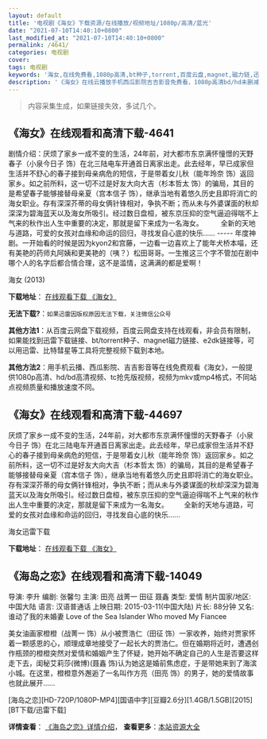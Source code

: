 ```yaml
---
layout: default
title: '电视剧《海女》下载资源/在线播放/视频地址/1080p/高清/蓝光'
date: "2021-07-10T14:40:10+0800"
last_modified_at: "2021-07-10T14:40:10+0800"
permalink: /4641/
categories: 电视剧
cover:
tags: 电视剧
keywords: '海女,在线免费看,1080p高清,bt种子,torrent,百度云盘,magnet,磁力链,迅雷下载资源'
description: '《海女》在线云播放手机西瓜影院吉吉影音免费看，1080p高清bd/hd未删减完整版和tc抢先枪版，mkv/mp4格式，附带bt/torrent种子、magnet/磁力链、百度云盘、网盘资源迅雷下载链接'
---
```


>内容采集生成，如果链接失效，多试几个。


## 《海女》在线观看和高清下载-4641

剧情介绍：厌烦了家乡一成不变的生活，24年前，对大都市东京满怀憧憬的天野春子（小泉今日子 饰）在北三陆电车开通首日离家出走。此去经年，早已成家但生活并不舒心的春子接到母亲病危的短信，于是带着女儿秋（能年玲奈 饰）返回家乡。如之前所料，这一切不过是好友大向大吉（杉本哲太 饰）的骗局，其目的是希望春子能够接替母亲夏（宫本信子 饰），继承当地有着悠久历史且即将消亡的海女职业。存有深深芥蒂的母女俩针锋相对，争执不断；而从未与外婆谋面的秋却深深为碧海蓝天以及海女所吸引。经过数日盘桓，被东京压抑的空气逼迫得喘不上气来的秋作出人生中重要的决定，那就是留下来成为一名海女。  　　全新的天地与道路，可爱的女孩对血缘和命运的回归，寻找发自心底的快乐…… ----- 年度神剧。一开始看的时候是因为kyon2和宫藤，一边看一边喜欢上了能年犬桥本喵，还有美艳的药师丸阿姨和更美艳的（咦？）松田哥哥。一生推这三个字不管加在剧中哪个人的名字后都合情合理，这不是滥情，这满满的都是爱啊！


海女 (2013)

**下载地址**： [在线观看下载 《海女》](https://www.btbtdy.me/btdy/dy1691.html) 


**无法下载?**：`如果迅雷因版权原因无法下载，关注微信公众号 `

**其他方法1**：从百度云网盘下载视频，百度云网盘支持在线观看，非会员有限制，如果能找到迅雷下载链接、bt/torrent种子、magnet磁力链接、e2dk链接等，可以用迅雷、比特彗星等工具将完整视频下载到本地。

**其他方法2**：用手机云播、西瓜影院、吉吉影音等在线免费观看《海女》，一般提供1080p高清、hd/bd高清视频、tc抢先版视频，视频为mkv或mp4格式，不同站点视频质量和播放速度不同。


## 《海女》在线观看和高清下载-44697

厌烦了家乡一成不变的生活，24年前，对大都市东京满怀憧憬的天野春子（小泉今日子 饰）在北三陆电车开通首日离家出走。此去经年，早已成家但生活并不舒心的春子接到母亲病危的短信，于是带着女儿秋（能年玲奈 饰）返回家乡。如之前所料，这一切不过是好友大向大吉（杉本哲太 饰）的骗局，其目的是希望春子能够接替母亲夏（宫本信子 饰），继承当地有着悠久历史且即将消亡的海女职业。存有深深芥蒂的母女俩针锋相对，争执不断；而从未与外婆谋面的秋却深深为碧海蓝天以及海女所吸引。经过数日盘桓，被东京压抑的空气逼迫得喘不上气来的秋作出人生中重要的决定，那就是留下来成为一名海女。 　　全新的天地与道路，可爱的女孩对血缘和命运的回归，寻找发自心底的快乐&hellip;…


海女迅雷下载

**下载地址**： [在线观看下载 《海女》](https://www.993dy.com//vod-detail-id-7287.html) 


## 《海岛之恋》在线观看和高清下载-14049

导演: 李升 编剧: 张馨匀 主演: 田亮 战菁一 田征 聂鑫 类型: 爱情 制片国家/地区: 中国大陆 语言: 汉语普通话 上映日期: 2015-03-11(中国大陆) 片长: 88分钟 又名: 谁动了我的未婚妻 Love of the Sea Islander Who moved My Fiancee

美女油画家橙橙（战菁一 饰）从小被贾浩仁（田征 饰）一家收养，始终对贾家怀着一颗感恩的心，顺理成章地接受了一起长大的贾浩仁。但在婚期将近时，遭遇创作瓶颈的橙橙突然对爱情和婚姻产生了怀疑，她开始不确定自己的人生是否要这样走下去，闺秘艾莉莎(微博)(聂鑫 饰)认为她这是婚前焦虑症，于是带她来到了海滨小城。在这里，橙橙意外邂逅了一名叫作方亮（田亮 饰）的男子，她的爱情故事也就此展开……


[海岛之恋][HD-720P/1080P-MP4][国语中字][豆瓣2.6分][1.4GB/1.5GB][2015][BT下载/迅雷下载]

**详情查看**： [《海岛之恋》详情介绍](/movie/14049/)， **查看更多**：[本站资源大全](/movie/t/all/)

